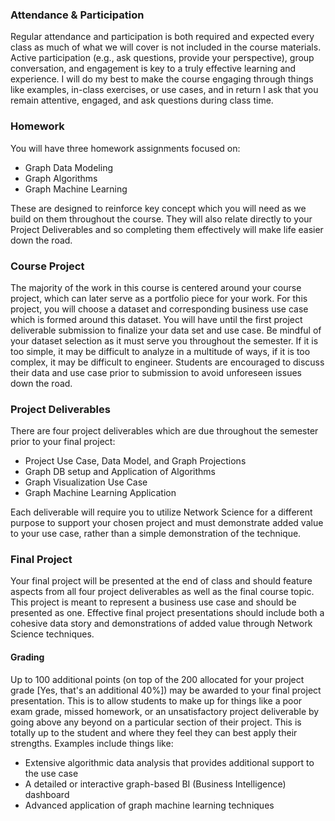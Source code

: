 ### Attendance & Participation
Regular attendance and participation is both required and expected every class as much of what we will cover is not 
included in the course materials. Active participation (e.g., ask questions, provide your perspective), group conversation, 
and engagement is key to a truly effective learning and experience. I will do my best to make the course engaging 
through things like examples, in-class exercises, or use cases, and in return I ask that you remain attentive, engaged, 
and ask questions during class time.

### Homework
You will have three homework assignments focused on:
- Graph Data Modeling  
- Graph Algorithms
- Graph Machine Learning

These are designed to reinforce key concept which you will need as we build on them throughout the course. They will also
relate directly to your Project Deliverables and so completing them effectively will make life easier down the road.

### Course Project
The majority of the work in this course is centered around your course project, which can later serve as a portfolio 
piece for your work. For this project, you will choose a 
dataset and corresponding business use case which is formed around this dataset. You will have until the first project
deliverable submission to finalize your data set and use case. Be mindful of your dataset selection as it must serve you
throughout the semester. If it is too simple, it may be difficult to analyze in a multitude of ways, if it is too 
complex, it may be difficult to engineer. Students are encouraged to discuss their data and use case prior to submission
to avoid unforeseen issues down the road.

### Project Deliverables
There are four project deliverables which are due throughout the semester prior to your final project:
- Project Use Case, Data Model, and Graph Projections 
- Graph DB setup and Application of Algorithms
- Graph Visualization Use Case
- Graph Machine Learning Application

Each deliverable will require you to utilize Network Science for a different purpose to support your chosen project and
must demonstrate added value to your use case, rather than a simple demonstration of the technique. 
### Final Project
Your final project will be presented at the end of class and should feature aspects from all four project deliverables
as well as the final course topic. This project is meant to represent a business use case and should be presented as one.
Effective final project presentations should include both a cohesive data story and demonstrations of added value through 
Network Science techniques.
#### Grading
Up to 100 additional points (on top of the 200 allocated for your project grade [Yes, that's an additional 40%]) may be 
awarded to your final project presentation. This is to allow students to make up for things like a poor exam grade, 
missed homework, or an unsatisfactory project deliverable by going above any beyond on a particular section of their project.
This is totally up to the student and where they feel they can best apply their strengths. Examples include things like:
- Extensive algorithmic data analysis that provides additional support to the use case
- A detailed or interactive graph-based BI (Business Intelligence) dashboard
- Advanced application of graph machine learning techniques
